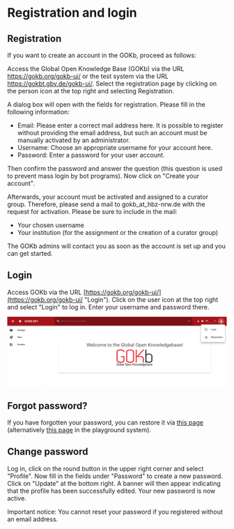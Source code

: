 # Registration and login

## Registration

If you want to create an account in the GOKb, proceed as follows:

Access the Global Open Knowledge Base (GOKb) via the URL https://gokb.org/gokb-ui/ or the test system via the URL https://gokbt.gbv.de/gokb-ui/. Select the registration page by clicking on the person icon at the top right and selecting Registration.

A dialog box will open with the fields for registration. Please fill in the following information:

+ Email: Please enter a correct mail address here. It is possible to register without providing the email address, but such an account must be manually activated by an administrator.
+ Username: Choose an appropriate username for your account here.
+ Password: Enter a password for your user account.

Then confirm the password and answer the question (this question is used to prevent mass login by bot programs). Now click on "Create your account".

Afterwards, your account must be activated and assigned to a curator group. Therefore, please send a mail to gokb_at_hbz-nrw.de with the request for activation. Please be sure to include in the mail:

+ Your chosen username
+ Your institution (for the assignment or the creation of a curator group)

The GOKb admins will contact you as soon as the account is set up and you can get started.

## Login

Access GOKb via the URL [https://gokb.org/gokb-ui/](https://gokb.org/gokb-ui/ "Login"). Click on the user icon at the top right and select "Login" to log in. Enter your username and password there.

![GOKB login page](../assets/login.png "GOKB login page")

## Forgot password?

If you have forgotten your password, you can restore it via
[this page](https://gokb.org/gokb/register/forgotPassword) (alternatively 
[this page](https://gokbt.gbv.de/gokb/register/forgotPassword) in the playground system). 

## Change password

Log in, click on the round button in the upper right corner and select "Profile".
Now fill in the fields under "Password" to create a new password.
Click on "Update" at the bottom right. A banner will then appear indicating that the profile has been successfully edited. Your new password is now active.

Important notice: You cannot reset your password if you registered without an email address.
